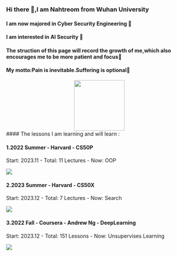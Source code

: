 ### Hi there 👋,I am Nahtreom from Wuhan University
#### I am now majored in Cyber Security Engineering 🌱
#### I am interested in AI Security 🤖


#### The struction of this page will record the growth of me,which also encourages me to be more patient and focus👀
#### My motto:Pain is inevitable.Suffering is optional🙌

<div align="center"> <img height="137px" src="https://github-readme-stats.vercel.app/api?username=Nahtreom&hide_title=true&hide_border=true&show_icons=trueline_height=21&text_color=000&icon_color=000&bg_color=0,ea6161,ffc64d,fffc4d,52fa5a&theme=graywhite" /> </div>
#### The lessons I am learning and will learn :

#### 1.2022 Summer - Harvard - CS50P

Start: 2023.11 - Total: 11 Lectures - Now: OOP

![](https://progress-bar.dev/82/)

#### 2.2023 Summer - Harvard - CS50X

Start: 2023.12 - Total: 7 Lectures - Now: Search

![](https://progress-bar.dev/12/)

#### 3.2022 Fall - Coursera - Andrew Ng - DeepLearning

Start: 2023.12 - Total: 151 Lessons - Now: Unsupervises Learning

![](https://progress-bar.dev/4/)

<!---

**Nahtreom/Nahtreom** is a ✨ special ✨ repository because its `README.md` (this file) appears on your GitHub profile.
You can click the Preview link to take a look at your changes.

- 👋 Hi, I’m @Nahtreom
-  I’m interested in ...
- 🌱 I’m currently learning ...
- 💞️ I’m looking to collaborate on ...
- 📫 How to reach me ...

--->


